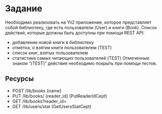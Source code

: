 Задание
=======

Необходимо реализовать на Yii2 приложение, которое представляет собой библиотеку, где есть пользователи (User) и книги (Book).
Список действий, которые должны быть доступны при помощи REST API:
- добавление новой книги в библиотеку
- отметка, о взятии книги пользователем (TEST)
- список книг, взятых пользователем
- статистика самых читающих пользователей (TEST)
Отмеченные знаком “(TEST)” действия необходимо покрыть при помощи тестов.

Ресурсы
-------


- POST /lib/books {name}
- PUT /lib/books/<id> {reader_id} (PutReaderIdCept)
- GET /lib/books?reader_id=<id>
- GET /lib/users/stat (GetUsersStatCept)